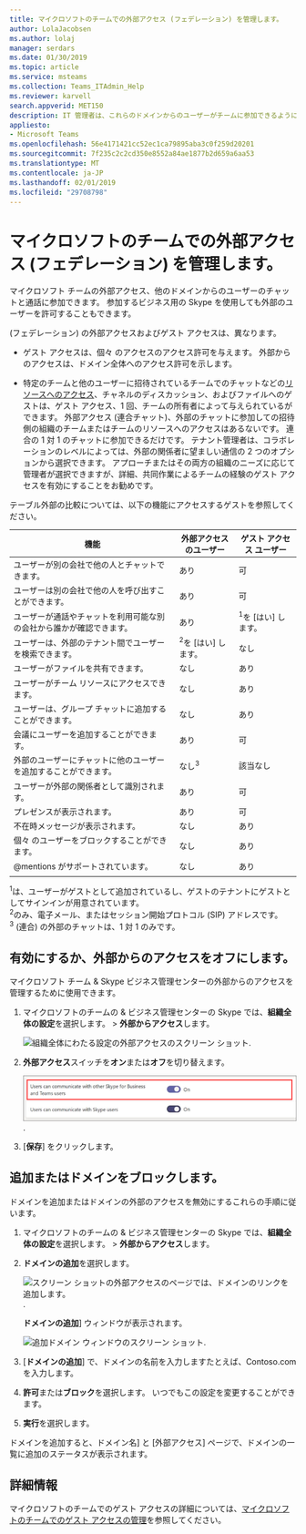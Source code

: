 ```yaml
---
title: マイクロソフトのチームでの外部アクセス (フェデレーション) を管理します。
author: LolaJacobsen
ms.author: lolaj
manager: serdars
ms.date: 01/30/2019
ms.topic: article
ms.service: msteams
ms.collection: Teams_ITAdmin_Help
ms.reviewer: karvell
search.appverid: MET150
description: IT 管理者は、これらのドメインからのユーザーがチームに参加できるようにするのには他のドメイン (フェデレーション) の外部アクセスを構成できます。
appliesto:
- Microsoft Teams
ms.openlocfilehash: 56e4171421cc52ec1ca79895aba3c0f259d20201
ms.sourcegitcommit: 7f235c2c2cd350e8552a84ae1877b2d659a6aa53
ms.translationtype: MT
ms.contentlocale: ja-JP
ms.lasthandoff: 02/01/2019
ms.locfileid: "29708798"
---
```

<a name="manage-external-access-federation-in-microsoft-teams"></a>マイクロソフトのチームでの外部アクセス (フェデレーション) を管理します。
======================================================

マイクロソフト チームの外部アクセス、他のドメインからのユーザーのチャットと通話に参加できます。 参加するビジネス用の Skype を使用しても外部のユーザーを許可することもできます。 

(フェデレーション) の外部アクセスおよびゲスト アクセスは、異なります。

- ゲスト アクセスは、個々 のアクセスのアクセス許可を与えます。 外部からのアクセスは、ドメイン全体へのアクセス許可を示します。

- 特定のチームと他のユーザーに招待されているチームでのチャットなどの[リソースへのアクセス](guest-experience.md)、チャネルのディスカッション、およびファイルへのゲストは、ゲスト アクセス、1 回、チームの所有者によって与えられているができます。 外部アクセス (連合チャット)、外部のチャットに参加しての招待側の組織のチームまたはチームのリソースへのアクセスはあるないです。 連合の 1 対 1 のチャットに参加できるだけです。 テナント管理者は、コラボレーションのレベルによっては、外部の関係者に望ましい通信の 2 つのオプションから選択できます。 アプローチまたはその両方の組織のニーズに応じて管理者が選択できますが、詳細、共同作業によるチームの経験のゲスト アクセスを有効にすることをお勧めです。 

テーブル外部の比較については、以下の機能にアクセスするゲストを参照してください。

| 機能 | 外部アクセスのユーザー | ゲスト アクセス ユーザー |
|---------|-----------------------|--------------------|
| ユーザーが別の会社で他の人とチャットできます。 | あり |可 |
| ユーザーは別の会社で他の人を呼び出すことができます。 | あり | 可 |
| ユーザーが通話やチャットを利用可能な別の会社から誰かが確認できます。 | あり | <sup>1</sup>を [はい] します。 |
| ユーザーは、外部のテナント間でユーザーを検索できます。 | <sup>2</sup>を [はい] します。 | なし |
| ユーザーがファイルを共有できます。 | なし | あり |
| ユーザーがチーム リソースにアクセスできます。 | なし | あり |
| ユーザーは、グループ チャットに追加することができます。 | なし | あり |
| 会議にユーザーを追加することができます。 | あり | 可 |
| 外部のユーザーにチャットに他のユーザーを追加することができます。 | なし<sup>3</sup> | 該当なし |
| ユーザーが外部の関係者として識別されます。 | あり | 可 |
| プレゼンスが表示されます。 | あり | 可 |
| 不在時メッセージが表示されます。 | なし | あり |
| 個々 のユーザーをブロックすることができます。 | なし | あり |
| @mentions がサポートされています。 | なし | あり |
||||

<sup>1</sup>は、ユーザーがゲストとして追加されているし、ゲストのテナントにゲストとしてサインインが用意されています。<br>
<sup>2</sup>のみ、電子メール、またはセッション開始プロトコル (SIP) アドレスです。<br>
<sup>3</sup> (連合) の外部のチャットは、1 対 1 のみです。

## <a name="turn-on-or-turn-off-external-access"></a>有効にするか、外部からのアクセスをオフにします。

マイクロソフト チーム & Skype ビジネス管理センターの外部からのアクセスを管理するために使用できます。

1. マイクロソフトのチームの & ビジネス管理センターの Skype では、**組織全体の設定**を選択します。 > **外部からアクセス**します。

     ![組織全体にわたる設定の外部アクセスのスクリーン ショット](media/manage-external-access-1.png).

2. **外部アクセス**スイッチを**オン**または**オフ**を切り替えます。

     ![外部アクセス スイッチをオンのスクリーン ショット](media/manage-external-access-2.png).

3. [**保存**] をクリックします。 

## <a name="add-or-block-a-domain"></a>追加またはドメインをブロックします。

ドメインを追加またはドメインの外部のアクセスを無効にするこれらの手順に従います。

1. マイクロソフトのチームの & ビジネス管理センターの Skype では、**組織全体の設定**を選択します。 > **外部からアクセス**します。

2. **ドメインの追加**を選択します。 
 
    ![スクリーン ショットの外部アクセスのページでは、ドメインのリンクを追加します。](media/manage-external-access-3.png).

   **ドメインの追加**] ウィンドウが表示されます。

    ![追加ドメイン ウィンドウのスクリーン ショット](media/manage-external-access-4.png).


3. [**ドメインの追加**] で、ドメインの名前を入力しますたとえば、Contoso.com を入力します。

4. **許可**または**ブロック**を選択します。 いつでもこの設定を変更することができます。

2. **実行**を選択します。

ドメインを追加すると、ドメイン名] と [外部アクセス] ページで、ドメインの一覧に追加のステータスが表示されます。

## <a name="more-information"></a>詳細情報

マイクロソフトのチームでのゲスト アクセスの詳細については、[マイクロソフトのチームでのゲスト アクセスの管理](manage-guests.md)を参照してください。
